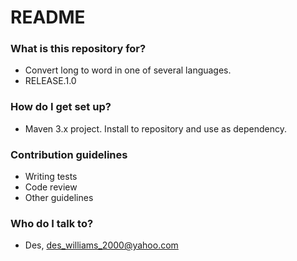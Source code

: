 # README #

### What is this repository for? ###

* Convert long to word in one of several languages.
* RELEASE.1.0

### How do I get set up? ###

* Maven 3.x project. Install to repository and use as dependency.

### Contribution guidelines ###

* Writing tests
* Code review
* Other guidelines

### Who do I talk to? ###

* Des, des_williams_2000@yahoo.com